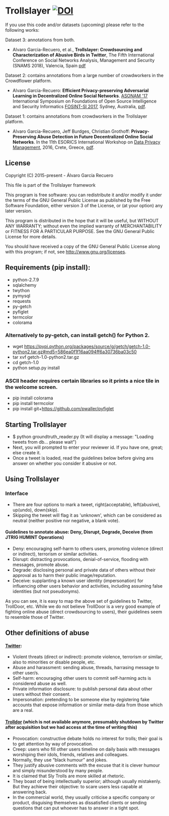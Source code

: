# Trollslayer [![DOI](https://zenodo.org/badge/80379199.svg)](https://zenodo.org/badge/latestdoi/80379199)
If you use this code and/or datasets (upcoming) please refer to the following works:

Dataset 3: annotations from both.
* Alvaro Garcia-Recuero, et al., **Trollslayer: Crowdsourcing and Characterization of Abusive Birds in Twitter**, The Fifth International Conference on Social Networks Analysis, Management and Security (SNAMS 2018), Valencia, Spain [pdf](https://arxiv.org/pdf/1812.06156)

Dataset 2: contains annotations from a large number of crowdworkers in the Crowdflower platform.
* Alvaro Garcia-Recuero: **Efficient Privacy-preserving Adversarial Learning in Decentralized Online Social Networks**. [ASONAM '17](http://asonam.cpsc.ucalgary.ca/2017/ASONAM2017Program.pdf) International Symposium on Foundations of Open Source Intelligence and Security Informatics [FOSINT-SI 2017](http://fosint-si.cpsc.ucalgary.ca/2017/), Sydney, Australia, [pdf](https://hal.inria.fr/hal-01572193).

Dataset 1: contains annotations from crowdworkers in the Trollslayer platform.
* Alvaro Garcia-Recuero, Jeff Burdges, Christian Grothoff: **Privacy-Preserving Abuse Detection in Future Decentralized Online Social Networks**. In the 11th ESORICS International Workshop on [Data Privacy Management](http://dpm2016.di.unimi.it/), 2016, Crete, Greece, [pdf](https://hal.inria.fr/hal-01355951).

## License
Copyright (C) 2015-present - Álvaro García Recuero

This file is part of the Trollslayer framework

This program is free software: you can redistribute it and/or
modify it under the terms of the GNU General Public License
as published by the Free Software Foundation, either version 3
of the License, or (at your option) any later version.

This program is distributed in the hope that it will be useful,
but WITHOUT ANY WARRANTY; without even the implied warranty of
MERCHANTABILITY or FITNESS FOR A PARTICULAR PURPOSE. See the
GNU General Public License for more details.

You should have received a copy of the GNU General Public License
along with this program; if not, see <http://www.gnu.org/licenses>.

## Requirements (pip install):
* python-2.7.9
* sqlalchemy
* twython
* pymysql
* requests
* py-getch
* pyfiglet
* termcolor
* colorama

### Alternatively to py-getch, can install getch() for Python 2.
* wget https://pypi.python.org/packages/source/g/getch/getch-1.0-python2.tar.gz#md5=586ea0f1f16aa094ff6a30736ba03c50
* tar xvf getch-1.0-python2.tar.gz
* cd getch-1.0
* python setup.py install

### ASCII header requires certain libraries so it prints a nice tile in the welcome screen.
* pip install colorama
* pip install termcolor
* pip install git+https://github.com/pwaller/pyfiglet

## Starting Trollslayer
+ $ python groundtruth_reader.py (It will display a message: "Loading tweets from db... please wait")
+ Next, you will prompted to enter your reviewer id. If you have one, great; else create it.
+ Once a tweet is loaded, read the guidelines below before giving ans answer on whether you consider it abusive or not.

## Using Trollslayer
### Interface
+ There are four options to mark a tweet, right(acceptable), left(abusive), up(undo), down(skip).
+ Skipping the tweet will flag it as 'unknown', which can be considered as neutral (neither positive nor negative, a blank vote).

#### Guidelines to annotate abuse: Deny, Disrupt, Degrade, Deceive (from JTRIG HUMINT Operations)
+ Deny: encouraging self-harm to others users, promoting violence (direct or indirect), terrorism or similar activities.
+ Disrupt: distracting provocations, denial-of-service, flooding with messages, promote abuse.
+ Degrade: disclosing personal and private data of others without their approval as to harm their public image/reputation.
+ Deceive: supplanting a known user identity (impersonation) for influencing other users behavior and activities,
  including assuming false identities (but not pseudonyms).

As you can see, it is easy to map the above set of guidelines to Twitter, TrollDoor, etc.
While we do not believe TrollDoor is a very good example of fighting online abuse (direct crowdsourcing to users),
their guidelines seem to resemble those of Twitter.

## Other definitions of abuse
#### [Twitter](https://support.twitter.com/articles/20169997-abusive-behavior-policy):
+ Violent threats (direct or indirect): promote violence, terrorism or similar, also to minorities or disable people, etc.
+ Abuse and harassment: sending abuse, threads, harrasing message to other user/s.
+ Self-harm: encouraging other users to commit self-harming acts is considered abuse as well.
+ Private information disclosure: to publish personal data about other users without their consent.
+ Impersonation: pretending to be someone else by registering fake accounts that expose information or similar
  meta-data from those which are a real.

#### [Trolldor](https://www.trolldor.com/faq) (which is not available anymore, presumably shutdown by Twitter after acquisition but we had access at the time of writing this)
+ Provocation: constructive debate holds no interest for trolls; their goal is to get attention by way of provocation.
+ Creep: users who fill other users timeline on daily basis with messages worshiping their idols, friends, relatives and
  colleagues.
+ Normally, they use “black humour” and jokes.
+ They justify abusive comments with the excuse that it is clever humour and simply misunderstood by many people.
+ It is claimed that Sly Trolls are more skilled at rhetoric.
+ They boast of being intellectually superior; although usually mistakenly. But they achieve their objective: to scare
  users less capable at answering back.
+ In the commercial world, they usually criticise a specific company or product, disguising themselves as dissatisfied
  clients or sending questions that can put whoever has to answer in a tight spot.
